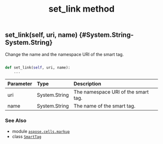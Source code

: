 ﻿---
title: set_link method
second_title: Aspose.Cells for Python via .NET API References
description: 
type: docs
weight: 20
url: /aspose.cells.markup/smarttag/set_link/
is_root: false
---

## set_link(self, uri, name) {#System.String-System.String}

Change the name and  the namespace URI of the smart tag.



```python

def set_link(self, uri, name):
    ...
```


| Parameter | Type | Description |
| :- | :- | :- |
| uri | System.String | The namespace URI of the smart tag. |
| name | System.String | The name of the smart tag. |



### See Also
* module [`aspose.cells.markup`](../../)
* class [`SmartTag`](/cells/python-net/aspose.cells.markup/smarttag)
